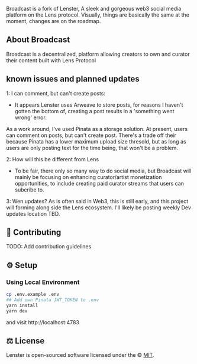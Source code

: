 Broadcast is a fork of Lenster, A sleek and gorgeous web3 social media platform on the Lens protocol. Visually, things are basically the same at the moment, changes are on the roadmap. 

## About Broadcast

Broadcast is a decentralized, platform allowing creators to own and curator their content built with Lens Protocol

## known issues and planned updates

1: I can comment, but can't create posts:
- It appears Lenster uses Arweave to store posts, for reasons I haven't gotten the bottom of, creating a post results in a 'something went wrong' error.

As a work around, I've used Pinata as a storage solution. At present, users can comment on posts, but can't create post. There's a trade off their because Pinata has a lower maximum upload size thresold, but as long as users are only posting text for the time being, that won't be a problem. 

2: How will this be different from Lens
- To be fair, there only so many way to do social media, but Broadcast will mainly be focusing on enhancing 
curator/artist monetization opportunities, to include creating paid curator streams that users can subcribe to. 

3: Wen updates?
As is often said in Web3, this is still early, and this project will forming along side the Lens ecosystem. I'll likely be posting weekly Dev updates location TBD.


## 🤝 Contributing

TODO:
Add contribution guidelines

## ⚙️ Setup

### Using Local Environment

```sh
cp .env.example .env
## Add own Pinata JWT_TOKEN to .env
yarn install
yarn dev
```

and visit http://localhost:4783

## ⚖️ License

Lenster is open-sourced software licensed under the © [MIT](LICENSE).
